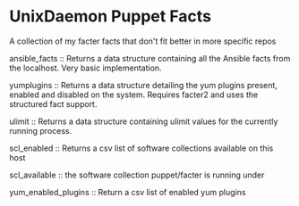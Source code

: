 UnixDaemon Puppet Facts
=======================

A collection of my facter facts that don't fit better in more specific repos

ansible_facts :: Returns a data structure containing all the Ansible facts
from the localhost. Very basic implementation.


yumplugins :: Returns a data structure detailing the yum plugins present, enabled and disabled on the system. Requires facter2 and uses the structured fact support.

ulimit :: Returns a data structure containing ulimit values for the currently running process.

scl_enabled :: Returns a csv list of software collections available on this host

scl_available :: the software collection puppet/facter is running under

yum_enabled_plugins :: Return a csv list of enabled yum plugins 


